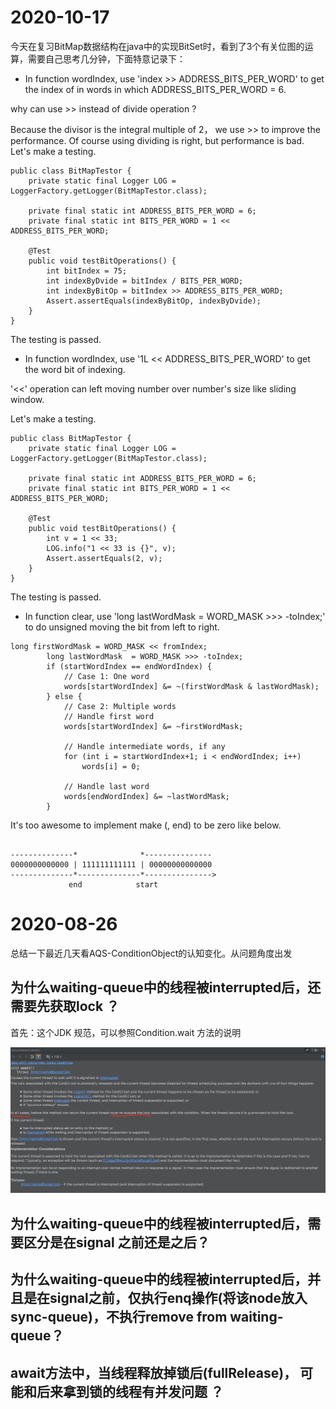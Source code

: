 # 2020-10-17

今天在复习BitMap数据结构在java中的实现BitSet时，看到了3个有关位图的运算，需要自己思考几分钟，下面特意记录下：

* In function wordIndex, use 'index >> ADDRESS_BITS_PER_WORD' to get the index of in words in which ADDRESS_BITS_PER_WORD = 6.

why can use >> instead of divide operation ?

Because the divisor is the integral multiple of 2， we use >> to improve the  performance.
Of course using dividing is right, but performance is bad. Let's make a testing.

```
public class BitMapTestor {
    private static final Logger LOG = LoggerFactory.getLogger(BitMapTestor.class);

    private final static int ADDRESS_BITS_PER_WORD = 6;
    private final static int BITS_PER_WORD = 1 << ADDRESS_BITS_PER_WORD;

    @Test
    public void testBitOperations() {
        int bitIndex = 75;
        int indexByDvide = bitIndex / BITS_PER_WORD;
        int indexByBitOp = bitIndex >> ADDRESS_BITS_PER_WORD;
        Assert.assertEquals(indexByBitOp, indexByDvide);
    }
}
```
The testing is passed.

* In function wordIndex, use '1L << ADDRESS_BITS_PER_WORD' to get the word bit of indexing.

'<<' operation can left moving number over number's size like sliding window.

Let's make a testing.
```
public class BitMapTestor {
    private static final Logger LOG = LoggerFactory.getLogger(BitMapTestor.class);

    private final static int ADDRESS_BITS_PER_WORD = 6;
    private final static int BITS_PER_WORD = 1 << ADDRESS_BITS_PER_WORD;

    @Test
    public void testBitOperations() {
        int v = 1 << 33;
        LOG.info("1 << 33 is {}", v);
        Assert.assertEquals(2, v);
    }
}

```
The testing is passed.

* In function clear, use 'long lastWordMask  = WORD_MASK >>> -toIndex;' to do unsigned moving the bit from left to right.

```
long firstWordMask = WORD_MASK << fromIndex;
        long lastWordMask  = WORD_MASK >>> -toIndex;
        if (startWordIndex == endWordIndex) {
            // Case 1: One word
            words[startWordIndex] &= ~(firstWordMask & lastWordMask);
        } else {
            // Case 2: Multiple words
            // Handle first word
            words[startWordIndex] &= ~firstWordMask;

            // Handle intermediate words, if any
            for (int i = startWordIndex+1; i < endWordIndex; i++)
                words[i] = 0;

            // Handle last word
            words[endWordIndex] &= ~lastWordMask;
        }
```

It's too awesome to implement make (, end) to be zero like below.

```

--------------*              *---------------
0000000000000 | 111111111111 | 00000000000000
--------------*--------------*--------------->
             end            start
```





# 2020-08-26

总结一下最近几天看AQS-ConditionObject的认知变化。从问题角度出发

## 为什么waiting-queue中的线程被interrupted后，还需要先获取lock ？

首先：这个JDK 规范，可以参照Condition.wait 方法的说明

![reference-state1](pic/20200826230239-AQS-conditon-wait.jpg)


## 为什么waiting-queue中的线程被interrupted后，需要区分是在signal 之前还是之后？

## 为什么waiting-queue中的线程被interrupted后，并且是在signal之前，仅执行enq操作(将该node放入sync-queue)，不执行remove from waiting-queue？

## await方法中，当线程释放掉锁后(fullRelease)， 可能和后来拿到锁的线程有并发问题 ？

